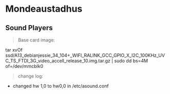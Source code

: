 # Mondeaustadhus

## Sound Players

> Base card image: 

tar xvOf ssd/A13_debianjessie_34_104+_WIFI_RALINK_GCC_GPIO_X_I2C_100KHz_UVC_TS_FTDI_3G_video_accell_release_10.img.tar.gz | sudo dd bs=4M of=/dev/mmcblk0


> change log:

* changed hw 1,0 to hw0,0 in /etc/asound.conf


